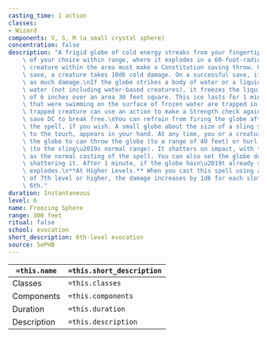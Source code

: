 ```yaml
---
casting_time: 1 action
classes:
- Wizard
components: V, S, M (a small crystal sphere)
concentration: false
description: "A frigid globe of cold energy streaks from your fingertips to a point\
    \ of your choice within range, where it explodes in a 60-foot-radius sphere. Each\
    \ creature within the area must make a Constitution saving throw. On a failed\
    \ save, a creature takes 10d6 cold damage. On a successful save, it takes half\
    \ as much damage.\nIf the globe strikes a body of water or a liquid that is principally\
    \ water (not including water-based creatures), it freezes the liquid to a depth\
    \ of 6 inches over an area 30 feet square. This ice lasts for 1 minute. Creatures\
    \ that were swimming on the surface of frozen water are trapped in the ice. A\
    \ trapped creature can use an action to make a Strength check against your spell\
    \ save DC to break free.\nYou can refrain from firing the globe after completing\
    \ the spell, if you wish. A small globe about the size of a sling stone, cool\
    \ to the touch, appears in your hand. At any time, you or a creature you give\
    \ the globe to can throw the globe (to a range of 40 feet) or hurl it with a sling\
    \ (to the sling\u2019s normal range). It shatters on impact, with the same effect\
    \ as the normal casting of the spell. You can also set the globe down without\
    \ shattering it. After 1 minute, if the globe hasn\u2019t already shattered, it\
    \ explodes.\n**At Higher Levels.** When you cast this spell using a spell slot\
    \ of 7th level or higher, the damage increases by 1d6 for each slot level above\
    \ 6th."
duration: Instantaneous
level: 6
name: Freezing Sphere
range: 300 feet
ritual: false
school: evocation
short_description: 6th-level evocation
source: 5ePHB
---
```


| `=this.name` | `=this.short_description` |
| ------------ | ------------------------- |
| Classes      | `=this.classes`           |
| Components   | `=this.components`        |
| Duration     | `=this.duration`          |
| Description  | `=this.description`       |